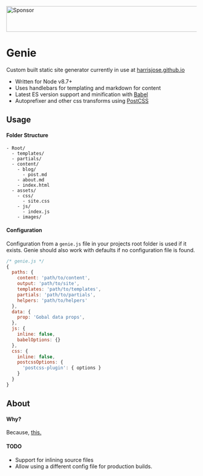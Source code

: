 <a target='_blank' rel='nofollow noopener' href='https://app.codesponsor.io/link/T5F1SFV1gZFb51jKqxPnDwsg/harrisjose/genie'><img alt='Sponsor' width='888' height='68' src='https://app.codesponsor.io/embed/T5F1SFV1gZFb51jKqxPnDwsg/harrisjose/genie.svg' /></a>

# Genie

Custom built static site generator currently in use at [harrisjose.github.io](https://harrisjose.github.io)

- Written for Node v8.7+
- Uses handlebars for templating and markdown for content
- Latest ES version support and minification with [Babel](https://github.com/babel/babel)
- Autoprefixer and other css transforms using [PostCSS](http://postcss.org/)

## Usage

#### Folder Structure

```
- Root/
  - templates/
  - partials/
  - content/
    - blog/
      - post.md
    - about.md
    - index.html
  - assets/
    - css/
      - site.css
    - js/
      - index.js
    - images/
```
#### Configuration

Configuration from a `genie.js` file in your projects root folder is used if it exists. Genie should also work with defaults if no configuration file is found.

```javascript
/* genie.js */
{
  paths: {
    content: 'path/to/content',
    output: 'path/to/site',
    templates: 'path/to/templates',
    partials: 'path/to/partials',
    helpers: 'path/to/helpers'
  },
  data: {
    prop: 'Gobal data props',
  },
  js: {
    inline: false,
    babelOptions: {}
  },
  css: {
    inline: false,
    postcssOptions: {
      'postcss-plugin': { options }
    }
  }
}
```

## About

#### Why?
Because, [this.](https://github.com/jlord/balrog)

#### TODO
- Support for inlining source files
- Allow using a different config file for production builds.
